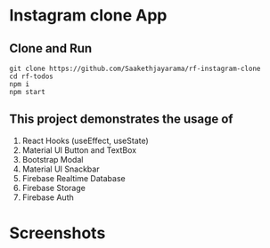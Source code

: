 # Instagram clone App

## Clone and Run

```
git clone https://github.com/Saakethjayarama/rf-instagram-clone
cd rf-todos
npm i
npm start
```

## This project demonstrates the usage of

1. React Hooks (useEffect, useState)
2. Material UI Button and TextBox
3. Bootstrap Modal
4. Material UI Snackbar
5. Firebase Realtime Database
6. Firebase Storage
7. Firebase Auth

# Screenshots
